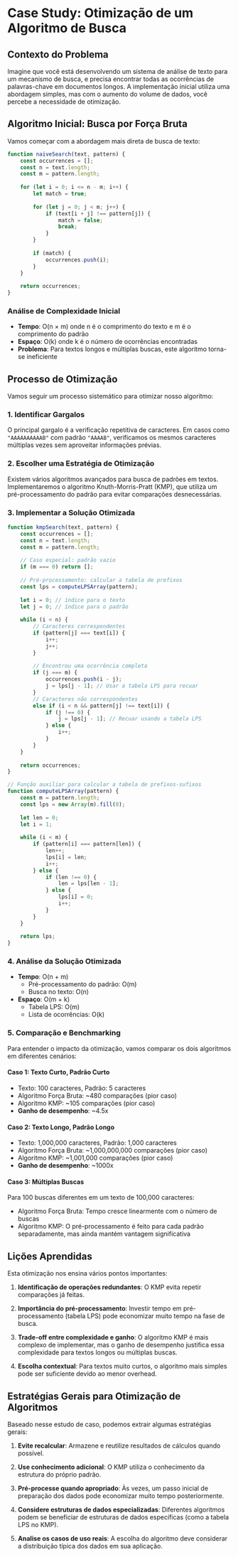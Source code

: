 # Case Study: Otimização de um Algoritmo de Busca

## Contexto do Problema

Imagine que você está desenvolvendo um sistema de análise de texto para um mecanismo de busca, e precisa encontrar todas as ocorrências de palavras-chave em documentos longos. A implementação inicial utiliza uma abordagem simples, mas com o aumento do volume de dados, você percebe a necessidade de otimização.

## Algoritmo Inicial: Busca por Força Bruta

Vamos começar com a abordagem mais direta de busca de texto:

```javascript
function naiveSearch(text, pattern) {
    const occurrences = [];
    const n = text.length;
    const m = pattern.length;
    
    for (let i = 0; i <= n - m; i++) {
        let match = true;
        
        for (let j = 0; j < m; j++) {
            if (text[i + j] !== pattern[j]) {
                match = false;
                break;
            }
        }
        
        if (match) {
            occurrences.push(i);
        }
    }
    
    return occurrences;
}
```

### Análise de Complexidade Inicial

- **Tempo**: O(n × m) onde n é o comprimento do texto e m é o comprimento do padrão
- **Espaço**: O(k) onde k é o número de ocorrências encontradas
- **Problema**: Para textos longos e múltiplas buscas, este algoritmo torna-se ineficiente

## Processo de Otimização

Vamos seguir um processo sistemático para otimizar nosso algoritmo:

### 1. Identificar Gargalos

O principal gargalo é a verificação repetitiva de caracteres. Em casos como `"AAAAAAAAAAB"` com padrão `"AAAAB"`, verificamos os mesmos caracteres múltiplas vezes sem aproveitar informações prévias.

### 2. Escolher uma Estratégia de Otimização

Existem vários algoritmos avançados para busca de padrões em textos. Implementaremos o algoritmo Knuth-Morris-Pratt (KMP), que utiliza um pré-processamento do padrão para evitar comparações desnecessárias.

### 3. Implementar a Solução Otimizada

```javascript
function kmpSearch(text, pattern) {
    const occurrences = [];
    const n = text.length;
    const m = pattern.length;
    
    // Caso especial: padrão vazio
    if (m === 0) return [];
    
    // Pré-processamento: calcular a tabela de prefixos
    const lps = computeLPSArray(pattern);
    
    let i = 0; // índice para o texto
    let j = 0; // índice para o padrão
    
    while (i < n) {
        // Caracteres correspondentes
        if (pattern[j] === text[i]) {
            i++;
            j++;
        }
        
        // Encontrou uma ocorrência completa
        if (j === m) {
            occurrences.push(i - j);
            j = lps[j - 1]; // Usar a tabela LPS para recuar
        } 
        // Caracteres não correspondentes
        else if (i < n && pattern[j] !== text[i]) {
            if (j !== 0) {
                j = lps[j - 1]; // Recuar usando a tabela LPS
            } else {
                i++;
            }
        }
    }
    
    return occurrences;
}

// Função auxiliar para calcular a tabela de prefixos-sufixos
function computeLPSArray(pattern) {
    const m = pattern.length;
    const lps = new Array(m).fill(0);
    
    let len = 0;
    let i = 1;
    
    while (i < m) {
        if (pattern[i] === pattern[len]) {
            len++;
            lps[i] = len;
            i++;
        } else {
            if (len !== 0) {
                len = lps[len - 1];
            } else {
                lps[i] = 0;
                i++;
            }
        }
    }
    
    return lps;
}
```

### 4. Análise da Solução Otimizada

- **Tempo**: O(n + m)
  - Pré-processamento do padrão: O(m)
  - Busca no texto: O(n)
- **Espaço**: O(m + k) 
  - Tabela LPS: O(m)
  - Lista de ocorrências: O(k)

### 5. Comparação e Benchmarking

Para entender o impacto da otimização, vamos comparar os dois algoritmos em diferentes cenários:

#### Caso 1: Texto Curto, Padrão Curto
- Texto: 100 caracteres, Padrão: 5 caracteres
- Algoritmo Força Bruta: ~480 comparações (pior caso)
- Algoritmo KMP: ~105 comparações (pior caso)
- **Ganho de desempenho**: ~4.5x

#### Caso 2: Texto Longo, Padrão Longo
- Texto: 1,000,000 caracteres, Padrão: 1,000 caracteres
- Algoritmo Força Bruta: ~1,000,000,000 comparações (pior caso)
- Algoritmo KMP: ~1,001,000 comparações (pior caso)
- **Ganho de desempenho**: ~1000x

#### Caso 3: Múltiplas Buscas
Para 100 buscas diferentes em um texto de 100,000 caracteres:
- Algoritmo Força Bruta: Tempo cresce linearmente com o número de buscas
- Algoritmo KMP: O pré-processamento é feito para cada padrão separadamente, mas ainda mantém vantagem significativa

## Lições Aprendidas

Esta otimização nos ensina vários pontos importantes:

1. **Identificação de operações redundantes**: O KMP evita repetir comparações já feitas.

2. **Importância do pré-processamento**: Investir tempo em pré-processamento (tabela LPS) pode economizar muito tempo na fase de busca.

3. **Trade-off entre complexidade e ganho**: O algoritmo KMP é mais complexo de implementar, mas o ganho de desempenho justifica essa complexidade para textos longos ou múltiplas buscas.

4. **Escolha contextual**: Para textos muito curtos, o algoritmo mais simples pode ser suficiente devido ao menor overhead.

## Estratégias Gerais para Otimização de Algoritmos

Baseado nesse estudo de caso, podemos extrair algumas estratégias gerais:

1. **Evite recalcular**: Armazene e reutilize resultados de cálculos quando possível.

2. **Use conhecimento adicional**: O KMP utiliza o conhecimento da estrutura do próprio padrão.

3. **Pré-processe quando apropriado**: Às vezes, um passo inicial de preparação dos dados pode economizar muito tempo posteriormente.

4. **Considere estruturas de dados especializadas**: Diferentes algoritmos podem se beneficiar de estruturas de dados específicas (como a tabela LPS no KMP).

5. **Analise os casos de uso reais**: A escolha do algoritmo deve considerar a distribuição típica dos dados em sua aplicação.
